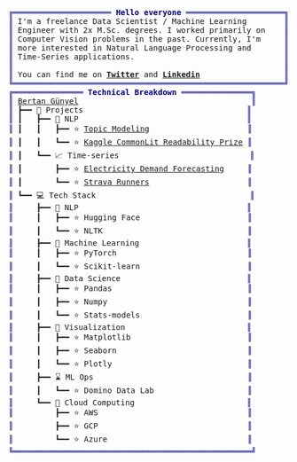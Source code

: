 <pre style="font-family:Menlo,'DejaVu Sans Mono',consolas,'Courier New',monospace"><span style="color: #000080; text-decoration-color: #000080">╔═════════════════════ </span><span style="color: #000080; text-decoration-color: #000080; font-weight: bold">Hello everyone</span><span style="color: #000080; text-decoration-color: #000080"> ═════════════════════╗</span>                    
<span style="color: #000080; text-decoration-color: #000080">║</span> I&#x27;m a freelance Data Scientist / Machine Learning        <span style="color: #000080; text-decoration-color: #000080">║</span>                    
<span style="color: #000080; text-decoration-color: #000080">║</span> Engineer with 2x M.Sc. degrees. I worked primarily on    <span style="color: #000080; text-decoration-color: #000080">║</span>                    
<span style="color: #000080; text-decoration-color: #000080">║</span> Computer Vision problems in the past. Currently, I&#x27;m     <span style="color: #000080; text-decoration-color: #000080">║</span>                    
<span style="color: #000080; text-decoration-color: #000080">║</span> more interested in Natural Language Processing and       <span style="color: #000080; text-decoration-color: #000080">║</span>                    
<span style="color: #000080; text-decoration-color: #000080">║</span> Time-Series applications.                                <span style="color: #000080; text-decoration-color: #000080">║</span>                    
<span style="color: #000080; text-decoration-color: #000080">║</span>                                                          <span style="color: #000080; text-decoration-color: #000080">║</span>                    
<span style="color: #000080; text-decoration-color: #000080">║</span> You can find me on <span style="font-weight: bold"><a href="https://twitter.com/bertan_gunyel">Twitter</a></span> and <span style="font-weight: bold"><a href="https://www.linkedin.com/in/bertan-gunyel/">Linkedin</a></span>                  <span style="color: #000080; text-decoration-color: #000080">║</span>                    
<span style="color: #000080; text-decoration-color: #000080">╚══════════════════════════════════════════════════════════╝</span>                    
<span style="color: #000080; text-decoration-color: #000080">╔═══════════════ </span><span style="color: #000080; text-decoration-color: #000080; font-weight: bold">Technical Breakdown</span><span style="color: #000080; text-decoration-color: #000080"> ═══════════════╗</span>                           
<span style="color: #000080; text-decoration-color: #000080">║</span> <a href="https://www.linkedin.com/in/bertan-gunyel/">Bertan Günyel</a>                                     <span style="color: #000080; text-decoration-color: #000080">║</span>                           
<span style="color: #000080; text-decoration-color: #000080">║</span> ┣━━ 📂 Projects                                   <span style="color: #000080; text-decoration-color: #000080">║</span>                           
<span style="color: #000080; text-decoration-color: #000080">║</span> ┃   ┣━━ 📝 NLP                                    <span style="color: #000080; text-decoration-color: #000080">║</span>                           
<span style="color: #000080; text-decoration-color: #000080">║</span> ┃   ┃   ┣━━ ⭐ <a href="https://github.com/bgunyel/topic-modeling">Topic Modeling</a>                     <span style="color: #000080; text-decoration-color: #000080">║</span>                           
<span style="color: #000080; text-decoration-color: #000080">║</span> ┃   ┃   ┗━━ ⭐ <a href="https://github.com/bgunyel/kaggle_commonlit-readibility">Kaggle CommonLit Readability Prize</a> <span style="color: #000080; text-decoration-color: #000080">║</span>                           
<span style="color: #000080; text-decoration-color: #000080">║</span> ┃   ┗━━ 📈 Time-series                            <span style="color: #000080; text-decoration-color: #000080">║</span>                           
<span style="color: #000080; text-decoration-color: #000080">║</span> ┃       ┣━━ ⭐ <a href="https://github.com/bgunyel/electricity-demand-forecasting">Electricity Demand Forecasting</a>     <span style="color: #000080; text-decoration-color: #000080">║</span>                           
<span style="color: #000080; text-decoration-color: #000080">║</span> ┃       ┗━━ ⭐ <a href="https://github.com/bgunyel/strava-runners">Strava Runners</a>                     <span style="color: #000080; text-decoration-color: #000080">║</span>                           
<span style="color: #000080; text-decoration-color: #000080">║</span> ┗━━ 💻 Tech Stack                                 <span style="color: #000080; text-decoration-color: #000080">║</span>                           
<span style="color: #000080; text-decoration-color: #000080">║</span>     ┣━━ 📝 NLP                                    <span style="color: #000080; text-decoration-color: #000080">║</span>                           
<span style="color: #000080; text-decoration-color: #000080">║</span>     ┃   ┣━━ ⭐ Hugging Face                       <span style="color: #000080; text-decoration-color: #000080">║</span>                           
<span style="color: #000080; text-decoration-color: #000080">║</span>     ┃   ┗━━ ⭐ NLTK                               <span style="color: #000080; text-decoration-color: #000080">║</span>                           
<span style="color: #000080; text-decoration-color: #000080">║</span>     ┣━━ 🚀 Machine Learning                       <span style="color: #000080; text-decoration-color: #000080">║</span>                           
<span style="color: #000080; text-decoration-color: #000080">║</span>     ┃   ┣━━ ⭐ PyTorch                            <span style="color: #000080; text-decoration-color: #000080">║</span>                           
<span style="color: #000080; text-decoration-color: #000080">║</span>     ┃   ┗━━ ⭐ Scikit-learn                       <span style="color: #000080; text-decoration-color: #000080">║</span>                           
<span style="color: #000080; text-decoration-color: #000080">║</span>     ┣━━ 🎯 Data Science                           <span style="color: #000080; text-decoration-color: #000080">║</span>                           
<span style="color: #000080; text-decoration-color: #000080">║</span>     ┃   ┣━━ ⭐ Pandas                             <span style="color: #000080; text-decoration-color: #000080">║</span>                           
<span style="color: #000080; text-decoration-color: #000080">║</span>     ┃   ┣━━ ⭐ Numpy                              <span style="color: #000080; text-decoration-color: #000080">║</span>                           
<span style="color: #000080; text-decoration-color: #000080">║</span>     ┃   ┗━━ ⭐ Stats-models                       <span style="color: #000080; text-decoration-color: #000080">║</span>                           
<span style="color: #000080; text-decoration-color: #000080">║</span>     ┣━━ 🎨 Visualization                          <span style="color: #000080; text-decoration-color: #000080">║</span>                           
<span style="color: #000080; text-decoration-color: #000080">║</span>     ┃   ┣━━ ⭐ Matplotlib                         <span style="color: #000080; text-decoration-color: #000080">║</span>                           
<span style="color: #000080; text-decoration-color: #000080">║</span>     ┃   ┣━━ ⭐ Seaborn                            <span style="color: #000080; text-decoration-color: #000080">║</span>                           
<span style="color: #000080; text-decoration-color: #000080">║</span>     ┃   ┗━━ ⭐ Plotly                             <span style="color: #000080; text-decoration-color: #000080">║</span>                           
<span style="color: #000080; text-decoration-color: #000080">║</span>     ┣━━ ⌛ ML Ops                                 <span style="color: #000080; text-decoration-color: #000080">║</span>                           
<span style="color: #000080; text-decoration-color: #000080">║</span>     ┃   ┗━━ ⭐ Domino Data Lab                    <span style="color: #000080; text-decoration-color: #000080">║</span>                           
<span style="color: #000080; text-decoration-color: #000080">║</span>     ┗━━ 🔮 Cloud Computing                        <span style="color: #000080; text-decoration-color: #000080">║</span>                           
<span style="color: #000080; text-decoration-color: #000080">║</span>         ┣━━ ⭐ AWS                                <span style="color: #000080; text-decoration-color: #000080">║</span>                           
<span style="color: #000080; text-decoration-color: #000080">║</span>         ┣━━ ⭐ GCP                                <span style="color: #000080; text-decoration-color: #000080">║</span>                           
<span style="color: #000080; text-decoration-color: #000080">║</span>         ┗━━ ⭐ Azure                              <span style="color: #000080; text-decoration-color: #000080">║</span>                           
<span style="color: #000080; text-decoration-color: #000080">╚═══════════════════════════════════════════════════╝</span>                           
</pre>
